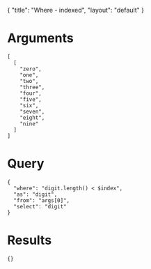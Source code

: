 {
	"title": "Where - indexed",
	"layout": "default"
}
# Arguments
	[
	  [
	    "zero", 
	    "one", 
	    "two", 
	    "three", 
	    "four", 
	    "five", 
	    "six", 
	    "seven", 
	    "eight", 
	    "nine"
	  ]
	]
# Query
	{
	  "where": "digit.length() < $index", 
	  "as": "digit", 
	  "from": "args[0]", 
	  "select": "digit"
	}
# Results
	{}
